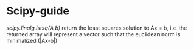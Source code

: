 # Scipy-guide

_scipy.linalg.lstsq(A,b)_ return the least squares solution to Ax = b, i.e. the returned array will represent a vector such that the euclidean norm is minimalized (|Ax-b|)
